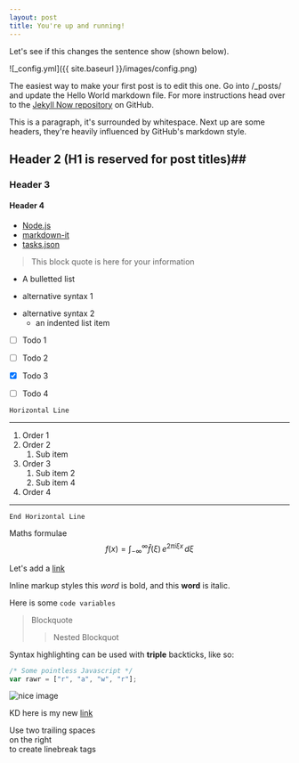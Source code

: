 ```yaml
---
layout: post
title: You're up and running!
---
```


Let's see if this changes the sentence show (shown below).

![_config.yml]({{ site.baseurl }}/images/config.png)

The easiest way to make your first post is to edit this one. Go into /_posts/ and update the Hello World markdown file. For more instructions head over to the [Jekyll Now repository](https://github.com/barryclark/jekyll-now) on GitHub.

This is a paragraph, it's surrounded by whitespace. Next up are some headers, they're heavily influenced by GitHub's markdown style.

## Header 2 (H1 is reserved for post titles)##

### Header 3

#### Header 4

* [Node.js](https://nodejs.org)
* [markdown-it](https://www.npmjs.com/package/markdown-it)
* [tasks.json](/docs/editor/tasks)

> This block quote is here for your information

* A bulletted list
- alternative syntax 1
+ alternative syntax 2
  - an indented list item

- [ ] Todo 1
- [ ] Todo 2
- [x] Todo 3
- [ ] Todo 4


`Horizontal Line`

----

1. Order 1
2. Order 2
   1. Sub item
3. Order 3
   1. Sub item 2
   2. Sub item 4
4. Order 4

****

`End Horizontal Line`

Maths formulae
$$
f(x) = \int_{-\infty}^{\infty}
      \hat f(\xi)\,e^{2 \pi i \xi x}
      \,d\xi
$$

Let's add a [link](http://www.google.com) 

Inline markup styles this _word_ is bold, and this **word** is italic.

Here is some `code variables`

> Blockquote
>> Nested Blockquot

Syntax highlighting can be used with **triple** backticks, like so:

```javascript
/* Some pointless Javascript */
var rawr = ["r", "a", "w", "r"];
```

![nice image](../images/step1.gif)

KD here is my new [link][google]

[google]: http://www.google.com

Use two trailing spaces  
on the right  
to create linebreak tags  
